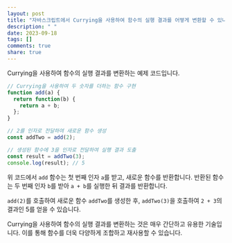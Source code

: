 ```yaml
---
layout: post
title: "자바스크립트에서 Currying을 사용하여 함수의 실행 결과를 어떻게 변환할 수 있나요?"
description: " "
date: 2023-09-18
tags: []
comments: true
share: true
---
```


Currying을 사용하여 함수의 실행 결과를 변환하는 예제 코드입니다.

```javascript
// Currying을 사용하여 두 숫자를 더하는 함수 구현
function add(a) {
  return function(b) {
    return a + b;
  };
}

// 2를 인자로 전달하여 새로운 함수 생성
const addTwo = add(2);

// 생성된 함수에 3을 인자로 전달하여 실행 결과 도출
const result = addTwo(3);
console.log(result); // 5
```

위 코드에서 `add` 함수는 첫 번째 인자 `a`를 받고, 새로운 함수를 반환합니다. 반환된 함수는 두 번째 인자 `b`를 받아 `a + b`를 실행한 뒤 결과를 반환합니다.

`add(2)`를 호출하여 새로운 함수 `addTwo`를 생성한 후, `addTwo(3)`을 호출하여 `2 + 3`의 결과인 5를 얻을 수 있습니다.

Currying을 사용하여 함수의 실행 결과를 변환하는 것은 매우 간단하고 유용한 기술입니다. 이를 통해 함수를 더욱 다양하게 조합하고 재사용할 수 있습니다.